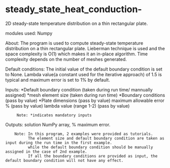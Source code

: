 # steady_state_heat_conduction-

2D steady-state temperature distribution on a thin rectangular plate.

modules used:
        Numpy

About: 
        The program is used to compute steady-state temperature distribution on a thin rectangular plate.
        Lieberman technique is used and the space complexity is O(1) which makes it an in-place algorithm.
        Time complexity depends on the number of meshes generated.
        
Default conditions:
        The initial value of the default boundary condition is set to None.
        Lambda value(a constant used for the iterative approach) of 1.5 is typical and maximum error is set to 1% by default.
        
Inputs: *Default boundary condition (taken during run time/ mannually assigned)
        *mesh element size (taken during run time)
        *Boundary conditions (pass by value)
        *Plate dimensions (pass by value)
         maximum allowable error % (pass by value)
         lambda value (range 1-2) (pass by value)
         
         Note: *indicates mandatory inputs
         
Outputs: solution NumPy array, % maximum error.

        Note: In this program, 2 examples were provided as tutorials.
              The element size and default boundary condition are taken as input during the run time in the first example.
              while the default boundary condition should be manually assigned in the case of 2nd example.
              If all the boundary conditions are provided as input, the default boundary condition will not have any effect.
